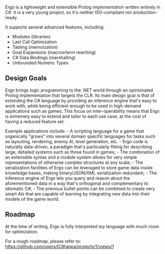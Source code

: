Ergo is a lightweight and extensible Prolog implementation written entirely in C#.
It is a very young project, so it's neither ISO-compliant nor production-ready. 

It supports several advanced features, including:

- Modules (libraries)
- Last Call Optimization
- Tabling (memoization)
- Goal Expansions (macros/term rewriting)
- C# Data Bindings (marshalling)
- Unbounded Numeric Types

## Design Goals
Ergo brings logic programming to the .NET world through an opinionated Prolog implementation that targets the CLR. Its main design goal is that of extending the C# language by providing an inference engine that's easy to work with, while being efficient enough to be used in high-demand applications such as games. This focus on inter-operability means that Ergo is extremely easy to extend and tailor to each use case, at the cost of having a reduced feature set.

Example applications include: - A scripting language for a game that organically "grows" into several domain specific languages for tasks such as layouting, rendering, enemy AI, level generation, etc. - Ergo code is naturally data-driven, a paradigm that's particularly fitting for describing large, detailed systems such as those found in games; - The combination of an extensible syntax and a module system allows for very simple representations of otherwise complex structures at any scale; - The serialization facilities of Ergo can be leveraged to store game data inside knowledge bases, making binary/JSON/XML serialization redundant; - The inference engine of Ergo lets you query and reason about the aforementioned data in a way that's orthogonal and complementary to idiomatic C#; - The previous bullet points can be combined to create very smart AIs that are capable of learning by integrating new data into their models of the game world.

## Roadmap
At the time of writing, Ergo is fully interpreted toy language with much room for optimization. 

For a rough roadmap, please refer to: https://github.com/users/G3Kappa/projects/1/views/1
